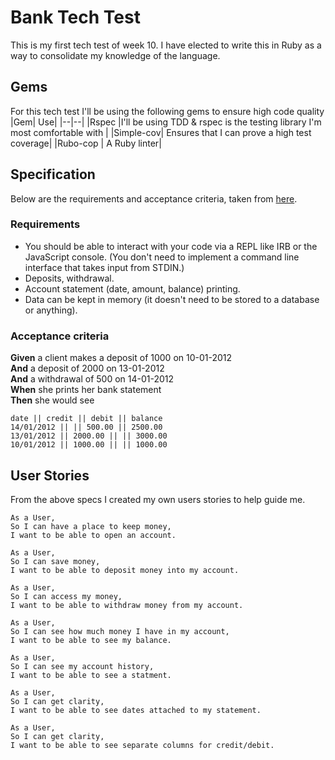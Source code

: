# Bank Tech Test
This is my first tech test of week 10. I have elected to write this in Ruby as a way to consolidate my knowledge of the language. 


## Gems
For this tech test I'll be using the following gems to ensure high code quality
|Gem| Use|
|--|--|
|Rspec |I'll be using TDD & rspec is the testing library I'm most comfortable with |
|Simple-cov| Ensures that I can prove a high test coverage|
|Rubo-cop | A Ruby linter|






## Specification
Below are the requirements and acceptance criteria, taken from [here](https://github.com/makersacademy/course/blob/master/individual_challenges/bank_tech_test.md). 
###  Requirements

-   You should be able to interact with your code via a REPL like IRB or the JavaScript console. (You don't need to implement a command line interface that takes input from STDIN.)
-   Deposits, withdrawal.
-   Account statement (date, amount, balance) printing.
-   Data can be kept in memory (it doesn't need to be stored to a database or anything).

### Acceptance criteria

**Given**  a client makes a deposit of 1000 on 10-01-2012  
**And**  a deposit of 2000 on 13-01-2012  
**And**  a withdrawal of 500 on 14-01-2012  
**When**  she prints her bank statement  
**Then**  she would see

```
date || credit || debit || balance
14/01/2012 || || 500.00 || 2500.00
13/01/2012 || 2000.00 || || 3000.00
10/01/2012 || 1000.00 || || 1000.00
```

## User Stories

From the above specs I created my own users stories to help guide me.

```
As a User,
So I can have a place to keep money,
I want to be able to open an account.

As a User,
So I can save money,
I want to be able to deposit money into my account.

As a User,
So I can access my money,
I want to be able to withdraw money from my account.

As a User,
So I can see how much money I have in my account,
I want to be able to see my balance.

As a User, 
So I can see my account history,
I want to be able to see a statment.

As a User,
So I can get clarity,
I want to be able to see dates attached to my statement.

As a User,
So I can get clarity,
I want to be able to see separate columns for credit/debit.
```

